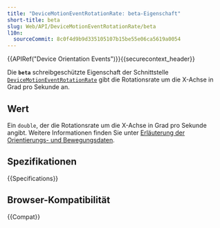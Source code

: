 ```yaml
---
title: "DeviceMotionEventRotationRate: beta-Eigenschaft"
short-title: beta
slug: Web/API/DeviceMotionEventRotationRate/beta
l10n:
  sourceCommit: 8c0f4d9b9d335105107b15be55e06ca5619a0054
---
```


{{APIRef("Device Orientation Events")}}{{securecontext_header}}

Die **`beta`** schreibgeschützte Eigenschaft der Schnittstelle [`DeviceMotionEventRotationRate`](/de/docs/Web/API/DeviceMotionEventRotationRate) gibt die Rotationsrate um die X-Achse in Grad pro Sekunde an.

## Wert

Ein `double`, der die Rotationsrate um die X-Achse in Grad pro Sekunde angibt. Weitere Informationen finden Sie unter [Erläuterung der Orientierungs- und Bewegungsdaten](/de/docs/Web/API/Device_orientation_events/Orientation_and_motion_data_explained).

## Spezifikationen

{{Specifications}}

## Browser-Kompatibilität

{{Compat}}
